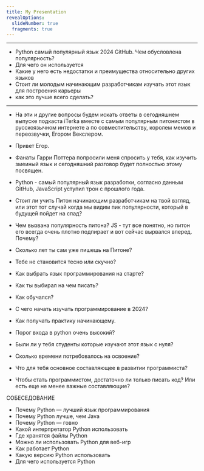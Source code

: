 ```yaml
---
title: My Presentation
revealOptions:
  slideNumber: true
  fragments: true
---
```

---
- Python самый популярный язык 2024 GitHub. Чем обусловлена популярность?
- Для чего он используется
- Какие у него есть недостатки и преимущества относительно других языков
- Стоит ли молодым начинающим разработчикам изучать этот язык для построения карьеры
- как это лучше всего сделать?
---
- На эти и другие вопросы будем искать ответы в сегодняшнем выпуске подкаста iTerka вместе с самым популярным питонистом в русскоязычном интернете а по совместительству, королем мемов и переозвучки, Егором Векслером. 
- Привет Егор.
- Фанаты Гарри Поттера попросили меня спросить у тебя, как изучить змеиный язык и сегодняшний разговор будет полностью этому посвящен.
- Python - самый популярный язык разработки, согласно данным GitHub, JavaScript уступил трон с прошлого года.
- Стоит ли учить Питон начинающим разработчикам на твой взгляд, или этот тот случай когда мы видим пик популярности, который в будущей пойдет на спад?
- Чем вызвана популярность питона? JS - тут все понятно, но питон его всегда очень плотно подпирает и вот сейчас вырвался вперед. Почему?
- Сколько лет ты сам уже пишешь на Питоне?
- Тебе не становится тесно или скучно? 
- Как выбрать язык программирования на старте?
- Как ты выбирал на чем писать?
- Как обучался?
- С чего начать изучать программирование в 2024? 
- Как получать практику начинающему.

- Порог входа в python очень высокий?
- Были ли у тебя студенты которые изучают этот язык с нуля?
- Сколько времени потребовалось на освоение?
- Что для тебя основное составляющее в развитии программиста?
- Чтобы стать программистом, достаточно ли только писать код? Или есть еще не менее важные составляющие?

СОБЕСЕДОВАНИЕ


- Почему Python — лучший язык программирования  
- Почему Python лучше, чем Java  
- Почему Python — говно  
- Какой интерпретатор Python использовать  
- Где хранятся файлы Python  
- Можно ли использовать Python для веб-игр  
- Как работает Python  
- Какую версию Python использовать  
- Для чего используется Python